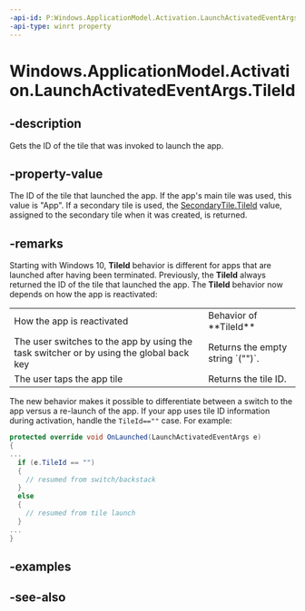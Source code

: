 ----api-id: P:Windows.ApplicationModel.Activation.LaunchActivatedEventArgs.TileId
-api-type: winrt property
---<!-- Property syntaxpublic string TileId { get; }--># Windows.ApplicationModel.Activation.LaunchActivatedEventArgs.TileId## -descriptionGets the ID of the tile that was invoked to launch the app.<!-- Launch activations correspond to invocations of tiles (both primary and secondary) as well as toasts. Launch activations also occur when an app is activated for debugging using F5 in Visual Studio.-->## -property-valueThe ID of the tile that launched the app. If the app's main tile was used, this value is "App". If a secondary tile is used, the [SecondaryTile.TileId](../windows.ui.startscreen/secondarytile_tileid.md) value, assigned to the secondary tile when it was created, is returned.## -remarksStarting with Windows 10, **TileId** behavior is different for apps that are launched after having been terminated. Previously, the **TileId** always returned the ID of the tile that launched the app. The **TileId** behavior now depends on how the app is reactivated:<table>   <tr><td>How the app is reactivated</td><td>Behavior of **TileId**</td></tr>   <tr><td>The user switches to the app by using the task switcher or by using the global back key</td><td>Returns the empty string `("")`.</td></tr>   <tr><td>The user taps the app tile</td><td>Returns the tile ID.</td></tr></table>The new behavior makes it possible to differentiate between a switch to the app versus a re-launch of the app. If your app uses tile ID information during activation, handle the `TileId==""` case. For example:```csharpprotected override void OnLaunched(LaunchActivatedEventArgs e){...  if (e.TileId == "")  {    // resumed from switch/backstack  }  else  {    // resumed from tile launch  }...}```## -examples## -see-also